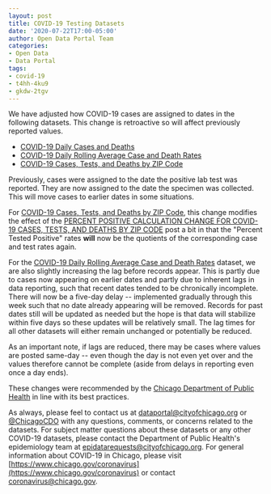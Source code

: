 ```yaml
---
layout: post
title: COVID-19 Testing Datasets
date: '2020-07-22T17:00-05:00'
author: Open Data Portal Team
categories:
- Open Data
- Data Portal
tags:
- covid-19
- t4hh-4ku9
- gkdw-2tgv
---
```

We have adjusted how COVID-19 cases are assigned to dates in the following datasets. This change is retroactive so will affect previously reported values.

* [COVID-19 Daily Cases and Deaths](https://data.cityofchicago.org/d/naz8-j4nc)
* [COVID-19 Daily Rolling Average Case and Death Rates](https://data.cityofchicago.org/d/e68t-c7fv)
* [COVID-19 Cases, Tests, and Deaths by ZIP Code](https://data.cityofchicago.org/d/yhhz-zm2v)

Previously, cases were assigned to the date the positive lab test was reported. They are now assigned to the date the specimen was collected. This will move cases to earlier dates in some situations.

For [COVID-19 Cases, Tests, and Deaths by ZIP Code](https://data.cityofchicago.org/d/yhhz-zm2v), this change modifies the effect of the [PERCENT POSITIVE CALCULATION CHANGE FOR COVID-19 CASES, TESTS, AND DEATHS BY ZIP CODE](http://dev.cityofchicago.org/open%20data/data%20portal/2020/05/29/covid-19-weekly-ZIP-percent-positive.html) post a bit in that the "Percent Tested Positive" rates **will** now be the quotients of the corresponding case and test rates again.

For the [COVID-19 Daily Rolling Average Case and Death Rates](https://data.cityofchicago.org/d/e68t-c7fv) dataset, we are also slightly increasing the lag before records appear. This is partly due to cases now appearing on earlier dates and partly due to inherent lags in data reporting, such that recent dates tended to be chronically incomplete. There will now be a five-day delay -- implemented gradually through this week such that no date already appearing will be removed. Records for past dates still will be updated as needed but the hope is that data will stabilize within five days so these updates will be relatively small. The lag times for all other datasets will either remain unchanged or potentially be reduced.

As an important note, if lags are reduced, there may be cases where values are posted same-day -- even though the day is not even yet over and the values therefore cannot be complete (aside from delays in reporting even once a day ends). 

These changes were recommended by the [Chicago Department of Public Health](https://www.chicago.gov/cdph) in line with its best practices.

As always, please feel to contact us at [dataportal@cityofchicago.org](mailto:dataportal@cityofchicago.org) or [@ChicagoCDO](https://twitter.com/ChicagoCDO) with any questions, comments, or concerns related to the datasets. For subject matter questions about these datasets or any other COVID-19 datasets, please contact the Department of Public Health's epidemiology team at [epidatarequests@cityofchicago.org](mailto:epidatarequests@cityofchicago.org). For general information about COVID-19 in Chicago, please visit [https://www.chicago.gov/coronavirus](https://www.chicago.gov/coronavirus) or contact [coronavirus@chicago.gov](mailto:coronavirus@chicago.gov).

